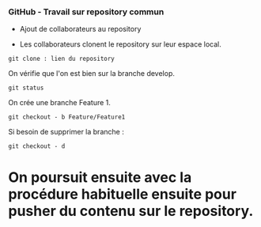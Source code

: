 ### GitHub - Travail sur repository commun

- Ajout de collaborateurs au repository

- Les collaborateurs clonent le repository sur leur espace local.

```shell
git clone : lien du repository
 ```
On vérifie que l'on est bien sur la branche develop.

 ```shell
git status
  ```

On crée une branche Feature 1.

  ```shell
git checkout - b Feature/Feature1
   ```

Si besoin de supprimer la branche :

```shell
git checkout - d
```
On poursuit ensuite avec la procédure habituelle ensuite pour pusher du contenu sur le repository.
=======

